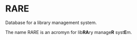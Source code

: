 # RARE

Database for a library management system.

The name RARE is an acromyn for lib**RA**ry manage**R** syst**E**m.
